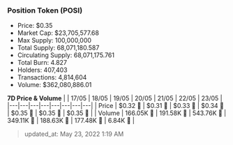 
  ### Position Token (POSI)
  - Price: $0.35
  - Market Cap: $23,705,577.68
  - Max Supply: 100,000,000
  - Total Supply: 68,071,180.587
  - Circulating Supply: 68,071,175.761
  - Total Burn: 4.827
  - Holders: 407,403
  - Transactions: 4,814,604
  - Volume: $362,080,886.01

  **7D Price & Volume**
  | | 17&#x2F;05 | 18&#x2F;05 | 19&#x2F;05 | 20&#x2F;05 | 21&#x2F;05 | 22&#x2F;05 | 23&#x2F;05 |
  |---|---|---|---|---|---|---|---|
  | Price | $0.32 🔻 | $0.31 🔻 | $0.33 🚀 | $0.34 🚀 | $0.35 🚀 | $0.35 🚀 | $0.35 🔻 |
  | Volume | 166.05K 🔻 | 191.58K 🚀 | 543.76K 🚀 | 349.11K 🔻 | 188.63K 🔻 | 177.48K 🔻 | 6.84K 🔻 |

  > updated_at: May 23, 2022 1:19 AM

